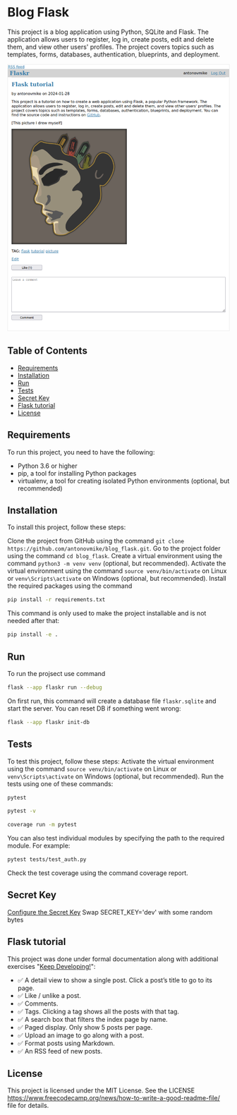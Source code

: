 # Blog Flask

This project is a blog application using Python, SQLite and Flask. The application allows users to register, log in, create posts, edit and delete them, and view other users' profiles. The project covers topics such as templates, forms, databases, authentication, blueprints, and deployment. 

![text chat](https://github.com/antonovmike/blog_flask/blob/main/screenshots/blog_post.png)


## Table of Contents
- [Requirements](https://github.com/antonovmike/blog_flask#requirements)
- [Installation](https://github.com/antonovmike/blog_flask#installation)
- [Run](https://github.com/antonovmike/blog_flask#run)
- [Tests](https://github.com/antonovmike/blog_flask#tests)
- [Secret Key](https://github.com/antonovmike/blog_flask#secret-key)
- [Flask tutorial](https://github.com/antonovmike/blog_flask#flask-tutorial)
- [License](https://github.com/antonovmike/blog_flask#license)

## Requirements
To run this project, you need to have the following:
- Python 3.6 or higher
- pip, a tool for installing Python packages
- virtualenv, a tool for creating isolated Python environments (optional, but recommended)

## Installation
To install this project, follow these steps:

Clone the project from GitHub using the command `git clone https://github.com/antonovmike/blog_flask.git`. Go to the project folder using the command `cd blog_flask`. Create a virtual environment using the command `python3 -m venv venv` (optional, but recommended). Activate the virtual environment using the command `source venv/bin/activate` on Linux or `venv\Scripts\activate` on Windows (optional, but recommended). Install the required packages using the command 
```bash
pip install -r requirements.txt
```
This command is only used to make the project installable and is not needed after that:
```bash
pip install -e .
```

## Run
To run the projsect use command
```bash
flask --app flaskr run --debug
```
On first run, this command will create a database file `flaskr.sqlite` and start the server. You can reset DB if something went wrong:
```bash
flask --app flaskr init-db
```

## Tests
To test this project, follow these steps: 
Activate the virtual environment using the command `source venv/bin/activate` on Linux or `venv\Scripts\activate` on Windows (optional, but recommended). Run the tests using one of these commands:
```bash
pytest
```
```bash
pytest -v
```
```bash
coverage run -m pytest
```
You can also test individual modules by specifying the path to the required module. For example: 
```bash
pytest tests/test_auth.py 
```
Check the test coverage using the command coverage report.

## Secret Key
[Configure the Secret Key](https://flask.palletsprojects.com/en/2.3.x/tutorial/deploy/#configure-the-secret-key)
Swap SECRET_KEY='dev' with some random bytes

## Flask tutorial
This project was done under formal documentation along with additional exercises "[Keep Developing!](https://flask.palletsprojects.com/en/3.0.x/tutorial/next/)":

- ✅ A detail view to show a single post. Click a post’s title to go to its page.
- ✅ Like / unlike a post.
- ✅ Comments.
- ✅ Tags. Clicking a tag shows all the posts with that tag.
- ✅ A search box that filters the index page by name.
- ✅ Paged display. Only show 5 posts per page.
- ✅ Upload an image to go along with a post.
- ✅ Format posts using Markdown.
- ✅ An RSS feed of new posts.

## License
This project is licensed under the MIT License. See the LICENSE https://www.freecodecamp.org/news/how-to-write-a-good-readme-file/ file for details.
